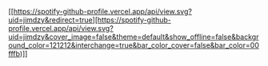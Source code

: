 [[https://spotify-github-profile.vercel.app/api/view.svg?uid=jimdzy&redirect=true][https://spotify-github-profile.vercel.app/api/view.svg?uid=jimdzy&cover_image=false&theme=default&show_offline=false&background_color=121212&interchange=true&bar_color_cover=false&bar_color=00fffb)]]
